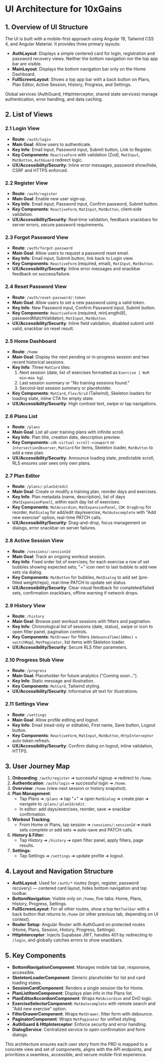 # UI Architecture for 10xGains

## 1. Overview of UI Structure

The UI is built with a mobile-first approach using Angular 19, Tailwind CSS 4, and Angular Material. It provides three primary layouts:

- **AuthLayout**: Displays a simple centered card for login, registration and password recovery views. Neither the bottom navigation nor the top app bar are visible.
- **MainLayout**: Displays the bottom navigation bar only on the Home Dashboard.
- **FullScreenLayout**: Shows a top app bar with a back button on Plans, Plan Editor, Active Session, History, Progress, and Settings.

Global services (AuthGuard, HttpInterceptor, shared state services) manage authentication, error handling, and data caching.

## 2. List of Views

### 2.1 Login View
- **Route**: `/auth/login`
- **Main Goal**: Allow users to authenticate.
- **Key Info**: Email input, Password input, Submit button, Link to Register.
- **Key Components**: `ReactiveForm` with validation (Zod), `MatInput`, `MatButton`, `AuthGuard` redirect logic.
- **UX/Accessibility/Security**: Inline error messages, password show/hide, CSRF and HTTPS enforced.

### 2.2 Register View
- **Route**: `/auth/register`
- **Main Goal**: Enable new user sign‑up.
- **Key Info**: Email input, Password input, Confirm password, Submit button.
- **Key Components**: `ReactiveForm`, `MatInput`, `MatButton`, client‑side validation.
- **UX/Accessibility/Security**: Real‑time validation, feedback snackbars for server errors, secure password requirements.

### 2.3 Forgot Password View
- **Route**: `/auth/forgot-password`
- **Main Goal**: Allow users to request a password reset email.
- **Key Info**: Email input, Submit button, link back to Login view.
- **Key Components**: `ReactiveForm` (required, email), `MatInput`, `MatButton`.
- **UX/Accessibility/Security**: Inline error messages and snackbar feedback on success/failure.

### 2.4 Reset Password View
- **Route**: `/auth/reset-password/:token`
- **Main Goal**: Allow users to set a new password using a valid token.
- **Key Info**: New Password input, Confirm Password input, Submit button.
- **Key Components**: `ReactiveForm` (required, minLength(8), passwordMatchValidator), `MatInput`, `MatButton`.
- **UX/Accessibility/Security**: Inline field validation, disabled submit until valid, snackbar on reset result.

### 2.5 Home Dashboard
- **Route**: `/home`
- **Main Goal**: Display the next pending or in-progress session and two recent historical sessions.
- **Key Info**: Three `MatCard` tiles:
  1. Next session (date, list of exercises formatted as `Exercise | NxM min–max kg`).
  2. Last session summary or "No training sessions found."
  3. Second-last session summary or placeholder.
- **Key Components**: `MatCard`, `Flex/Grid` (Tailwind), Skeleton loaders for loading state, inline CTA for empty state.
- **UX/Accessibility/Security**: High contrast text, swipe or tap navigations.

### 2.6 Plans List
- **Route**: `/plans`
- **Main Goal**: List all user training plans with infinite scroll.
- **Key Info**: Plan title, creation date, description preview.
- **Key Components**: `cdk-virtual-scroll-viewport` or `IntersectionObserver`, `MatCard` for items, Skeleton loader, `MatButton` to add a new plan.
- **UX/Accessibility/Security**: Announce loading state, predictable scroll, RLS ensures user sees only own plans.

### 2.7 Plan Editor
- **Route**: `/plans/:planId/edit`
- **Main Goal**: Create or modify a training plan, reorder days and exercises.
- **Key Info**: Plan metadata (name, description), list of days (`MatExpansionPanel`), within each day list of exercises.
- **Key Components**: `MatAccordion`, `MatExpansionPanel`, `CDK DragDrop` for reorder, `MatDialog` for add/edit day/exercise, `MatAutocomplete` with "Add new exercise" option, real-time PATCH calls.
- **UX/Accessibility/Security**: Drag-and-drop, focus management on dialogs, error snackbar on server failures.

### 2.8 Active Session View
- **Route**: `/sessions/:sessionId`
- **Main Goal**: Track an ongoing workout session.
- **Key Info**: Fixed order list of exercises; for each exercise a row of set bubbles showing expected sets; "+" icon next to last bubble to add new sets via dialog.
- **Key Components**: `MatButton` for bubbles, `MatDialog` to add set (pre-filled weight/reps), real-time PATCH to update set status.
- **UX/Accessibility/Security**: Clear visual feedback for completed/failed sets, confirmation snackbars, offline warning if network drops.

### 2.9 History View
- **Route**: `/history`
- **Main Goal**: Browse past workout sessions with filters and pagination.
- **Key Info**: Chronological list of sessions (date, status), swipe or icon to open filter panel, pagination controls.
- **Key Components**: `MatDrawer` for filters (`debounceTime(100ms)` + `switchMap`), `MatPaginator`, list items with Skeleton loader.
- **UX/Accessibility/Security**: Secure RLS filter parameters.

### 2.10 Progress Stub View
- **Route**: `/progress`
- **Main Goal**: Placeholder for future analytics ("Coming soon…").
- **Key Info**: Static message and illustration.
- **Key Components**: `MatCard`, Tailwind styling.
- **UX/Accessibility/Security**: Informative alt text for illustrations.

### 2.11 Settings View
- **Route**: `/settings`
- **Main Goal**: Allow profile editing and logout.
- **Key Info**: Email (read-only or editable), First name, Save button, Logout button.
- **Key Components**: `ReactiveForm`, `MatInput`, `MatButton`, `HttpInterceptor` auto token refresh.
- **UX/Accessibility/Security**: Confirm dialog on logout, inline validation, HTTPS.

## 3. User Journey Map

1. **Onboarding**: `/auth/register` ➔ successful signup ➔ redirect to `/home`.
2. **Authentication**: `/auth/login` ➔ successful login ➔ `/home`.
3. **Overview**: `/home` (view next session or history snapshot).
4. **Plan Management**:
   - Tap Plans ➔ `/plans` ➔ tap "+" ➔ open `MatDialog` ➔ create plan ➔ navigate to `/plans/:planId/edit`.
   - In editor: add days/exercises, reorder, save ➔ snackbar confirmation.
5. **Workout Tracking**:
   - From Home or Plans, tap session ➔ `/sessions/:sessionId` ➔ mark sets complete or add sets ➔ auto-save and PATCH calls.
6. **History & Filter**:
   - Tap History ➔ `/history` ➔ open filter panel, apply filters, page results.
7. **Settings**:
   - Tap Settings ➔ `/settings` ➔ update profile ➔ logout.

## 4. Layout and Navigation Structure

- **AuthLayout**: Used for `/auth/*` routes (login, register, password recovery) — centered card layout, hides bottom navigation and top toolbar.
- **BottomNavigation**: Visible only on `/home`, five tabs: Home, Plans, History, Progress, Settings.
- **FullScreenLayout**: For all other routes, show a top `MatToolbar` with a back button that returns to `/home` (or other previous tab, depending on UI context).
- **Router Setup**: Angular Router with AuthGuard on protected routes (Home, Plans, Session, History, Progress, Settings).
- **HttpInterceptor**: Injects Supabase JWT, handles 401 by redirecting to `/login`, and globally catches errors to show snackbars.

## 5. Key Components

- **BottomNavigationComponent**: Manages mobile tab bar, responsive, accessible.
- **SkeletonLoaderComponent**: Generic placeholder for list and card loading states.
- **SessionCardComponent**: Renders a single session tile for Home.
- **PlanListItemComponent**: Displays plan info in the Plans list.
- **PlanEditorAccordionComponent**: Wraps `MatAccordion` and DnD logic.
- **ExerciseSelectorComponent**: `MatAutocomplete` with remote search and "Add new exercise" option.
- **FilterDrawerComponent**: Wraps `MatDrawer`, filter form with debounce.
- **PaginatorComponent**: Wraps `MatPaginator` for unified styling.
- **AuthGuard & HttpInterceptor**: Enforce security and error handling.
- **DialogService**: Centralized service to open confirmation and form dialogs.

This architecture ensures each user story from the PRD is mapped to a concrete view and set of components, aligns with the API endpoints, and prioritizes a seamless, accessible, and secure mobile-first experience.
